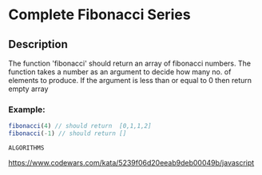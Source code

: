 # Complete Fibonacci Series

## Description

The function 'fibonacci' should return an array of fibonacci numbers. The function takes a number as an argument to decide how many no. of elements to produce. If the argument is less than or equal to 0 then return empty array

### Example:

```js
fibonacci(4) // should return  [0,1,1,2]
fibonacci(-1) // should return []
```

`ALGORITHMS`

https://www.codewars.com/kata/5239f06d20eeab9deb00049b/javascript